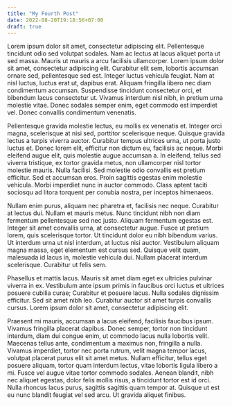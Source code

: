 ```yaml
---
title: "My Fourth Post"
date: 2022-08-20T19:18:56+07:00
draft: true
---
```


Lorem ipsum dolor sit amet, consectetur adipiscing elit. Pellentesque tincidunt odio sed volutpat sodales. Nam ac lectus at lacus aliquet porta ut sed massa. Mauris ut mauris a arcu facilisis ullamcorper. Lorem ipsum dolor sit amet, consectetur adipiscing elit. Curabitur elit sem, lobortis accumsan ornare sed, pellentesque sed est. Integer luctus vehicula feugiat. Nam at nisl luctus, luctus erat ut, dapibus erat. Aliquam fringilla libero nec diam condimentum accumsan. Suspendisse tincidunt consectetur orci, et bibendum lacus consectetur ut. Vivamus interdum nisl nibh, in pretium urna molestie vitae. Donec sodales semper enim, eget commodo est imperdiet vel. Donec convallis condimentum venenatis.

Pellentesque gravida molestie lectus, eu mollis ex venenatis et. Integer orci magna, scelerisque at nisi sed, porttitor scelerisque neque. Quisque gravida lectus a turpis viverra auctor. Curabitur tempus ultrices urna, ut porta justo luctus et. Donec lorem elit, efficitur non dictum eu, facilisis ac neque. Morbi eleifend augue elit, quis molestie augue accumsan a. In eleifend, tellus sed viverra tristique, ex tortor gravida metus, non ullamcorper nisl tortor molestie mauris. Nulla facilisi. Sed molestie odio convallis est pretium efficitur. Sed et accumsan eros. Proin sagittis egestas enim molestie vehicula. Morbi imperdiet nunc in auctor commodo. Class aptent taciti sociosqu ad litora torquent per conubia nostra, per inceptos himenaeos.

Nullam enim purus, aliquam nec pharetra et, facilisis nec neque. Curabitur at lectus dui. Nullam et mauris metus. Nunc tincidunt nibh non diam fermentum pellentesque sed nec justo. Aliquam fermentum egestas est. Integer sit amet convallis urna, at consectetur augue. Fusce ut pretium lorem, quis scelerisque tortor. Ut tincidunt dolor eu nibh bibendum varius. Ut interdum urna ut nisl interdum, at luctus nisi auctor. Vestibulum aliquam magna massa, eget elementum est cursus sed. Quisque velit quam, malesuada id lacus in, molestie vehicula dui. Nullam placerat interdum scelerisque. Curabitur ut felis sem.

Phasellus et mattis lacus. Mauris sit amet diam eget ex ultricies pulvinar viverra in ex. Vestibulum ante ipsum primis in faucibus orci luctus et ultrices posuere cubilia curae; Curabitur et posuere lacus. Nulla sodales dignissim efficitur. Sed sit amet nibh leo. Curabitur auctor sit amet turpis convallis cursus. Lorem ipsum dolor sit amet, consectetur adipiscing elit.

Praesent mi mauris, accumsan a lacus eleifend, facilisis faucibus ipsum. Vivamus fringilla placerat dapibus. Donec semper, tortor non tincidunt interdum, diam dui congue enim, ut commodo lacus nulla lobortis velit. Maecenas tellus ante, condimentum a maximus non, fringilla a nulla. Vivamus imperdiet, tortor nec porta rutrum, velit magna tempor lacus, volutpat placerat purus elit sit amet metus. Nullam efficitur, tellus eget posuere aliquam, tortor quam interdum lectus, vitae lobortis ligula libero a mi. Fusce vel augue vitae tortor commodo sodales. Aenean blandit, nibh nec aliquet egestas, dolor felis mollis risus, a tincidunt tortor est id orci. Nulla rhoncus lacus purus, sagittis sagittis quam tempor at. Quisque ut est eu nunc blandit feugiat vel sed arcu. Ut gravida aliquet finibus.

